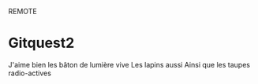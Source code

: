 REMOTE
# Gitquest2
J'aime bien les bâton de lumière vive
Les lapins aussi
Ainsi que les taupes radio-actives
